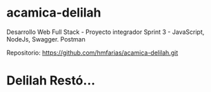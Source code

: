 # acamica-delilah

Desarrollo Web Full Stack - Proyecto integrador Sprint 3 - JavaScript, NodeJs, Swagger. Postman

Repositorio: https://github.com/hmfarias/acamica-delilah.git

# Delilah Restó...
